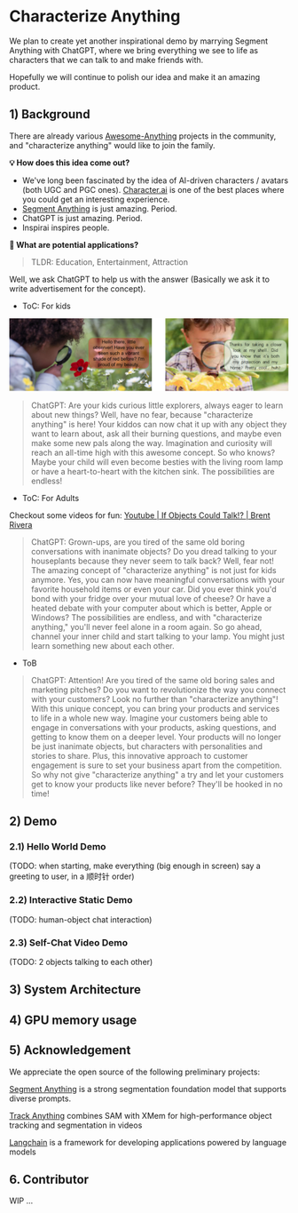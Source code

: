 # Characterize Anything

We plan to create yet another inspirational demo by marrying Segment Anything with ChatGPT, where we bring everything we see to life as characters that we can talk to and make friends with.

Hopefully we will continue to polish our idea and make it an amazing product.

## 1) Background

There are already various [Awesome-Anything](https://github.com/VainF/Awesome-Anything) projects in the community, and "characterize anything" would like to join the family.

**💡 How does this idea come out?**

- We've long been fascinated by the idea of AI-driven characters / avatars (both UGC and PGC ones). [Character.ai](https://beta.character.ai/) is one of the best places where you could get an interesting experience.
- [Segment Anything](https://github.com/facebookresearch/segment-anything) is just amazing. Period.
- ChatGPT is just amazing. Period.
- Inspirai inspires people.

**🌟 What are potential applications?**

> TLDR: Education, Entertainment, Attraction

Well, we ask ChatGPT to help us with the answer (Basically we ask it to write advertisement for the concept).

- ToC: For kids

<div align=center>
<img src="./assets/application_child.png"/>
</div>

> ChatGPT: Are your kids curious little explorers, always eager to learn about new things? Well, have no fear, because "characterize anything" is here! Your kiddos can now chat it up with any object they want to learn about, ask all their burning questions, and maybe even make some new pals along the way. Imagination and curiosity will reach an all-time high with this awesome concept. So who knows? Maybe your child will even become besties with the living room lamp or have a heart-to-heart with the kitchen sink. The possibilities are endless!

- ToC: For Adults

Checkout some videos for fun: [Youtube | If Objects Could Talk!? | Brent Rivera](https://www.youtube.com/watch?v=i0invZZ_6aY)

> ChatGPT: Grown-ups, are you tired of the same old boring conversations with inanimate objects? Do you dread talking to your houseplants because they never seem to talk back? Well, fear not! The amazing concept of "characterize anything" is not just for kids anymore. Yes, you can now have meaningful conversations with your favorite household items or even your car. Did you ever think you'd bond with your fridge over your mutual love of cheese? Or have a heated debate with your computer about which is better, Apple or Windows? The possibilities are endless, and with "characterize anything," you'll never feel alone in a room again. So go ahead, channel your inner child and start talking to your lamp. You might just learn something new about each other.

- ToB

> ChatGPT: Attention! Are you tired of the same old boring sales and marketing pitches? Do you want to revolutionize the way you connect with your customers? Look no further than "characterize anything"! With this unique concept, you can bring your products and services to life in a whole new way. Imagine your customers being able to engage in conversations with your products, asking questions, and getting to know them on a deeper level. Your products will no longer be just inanimate objects, but characters with personalities and stories to share. Plus, this innovative approach to customer engagement is sure to set your business apart from the competition. So why not give "characterize anything" a try and let your customers get to know your products like never before? They'll be hooked in no time!

## 2) Demo

### 2.1) Hello World Demo

(TODO: when starting, make everything (big enough in screen) say a greeting to user, in a 顺时针 order)

### 2.2) Interactive Static Demo

(TODO: human-object chat interaction)

### 2.3) Self-Chat Video Demo

(TODO: 2 objects talking to each other)

## 3) System Architecture

## 4) GPU memory usage

## 5) Acknowledgement

We appreciate the open source of the following preliminary projects:

[Segment Anything](https://github.com/facebookresearch/segment-anything) is a strong segmentation foundation model that supports diverse prompts.

[Track Anything](https://github.com/gaomingqi/Track-Anything) combines SAM with XMem for high-performance object tracking and segmentation in videos

[Langchain](https://github.com/hwchase17/langchain/tree/master) is a framework for developing applications powered by language models

## 6. Contributor

WIP ...

